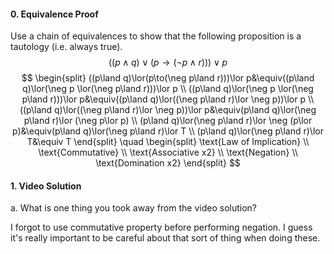 #### 0. Equivalence Proof
Use a chain of equivalences to show that the following proposition is a tautology (i.e. always true).
$$
((p\land q)\lor(p\to(\neg p\land r)))\lor p
$$
$$
\begin{split}
((p\land q)\lor(p\to(\neg p\land r)))\lor p&\equiv((p\land q)\lor(\neg p \lor(\neg p\land r)))\lor p \\
((p\land q)\lor(\neg p \lor(\neg p\land r)))\lor p&\equiv((p\land q)\lor((\neg p\land r)\lor \neg p))\lor p \\
((p\land q)\lor((\neg p\land r)\lor \neg p))\lor p&\equiv(p\land q)\lor(\neg p\land r)\lor (\neg p\lor p) \\
(p\land q)\lor(\neg p\land r)\lor \neg (p\lor p)&\equiv(p\land q)\lor(\neg p\land r)\lor T \\
(p\land q)\lor(\neg p\land r)\lor T&\equiv T
\end{split}
\quad
\begin{split}
\text{Law of Implication} \\
\text{Commutative} \\
\text{Associative x2} \\
\text{Negation} \\
\text{Domination x2}
\end{split}
$$

#### 1. Video Solution

a. What is one thing you took away from the video solution?

I forgot to use commutative property before performing negation. I guess it's really important to be careful about that sort of thing when doing these.
